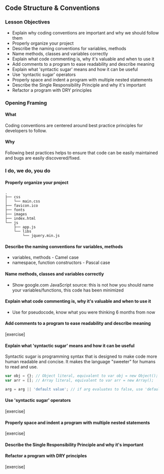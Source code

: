 ## Code Structure & Conventions

### Lesson Objectives

* Explain why coding conventions are important and why we should follow them
* Properly organize your project
* Describe the naming conventions for variables, methods
* Name methods, classes and variables correctly
* Explain what code commenting is, why it's valuable and when to use it
* Add comments to a program to ease readability and describe meaning
* Explain what 'syntactic sugar' means and how it can be useful
* Use 'syntactic sugar' operators
* Properly space and indent a program with multiple nested statements
* Describe the Single Responsibility Principle and why it's important
* Refactor a program with DRY principles

### Opening Framing
#### What

Coding conventions are centered around best practice principles for developers to follow.

#### Why

Following best practices helps to ensure that code can be easily maintained and bugs are easily discovered/fixed.

### I do, we do, you do

#### Properly organize your project

```
.
├── css
│   └── main.css
├── favicon.ico
├── fonts
├── images
├── index.html
└── js
    ├── app.js
    └── libs
        └── jquery.min.js
```

#### Describe the naming conventions for variables, methods

* variables, methods - Camel case 
* namespace, function constructors - Pascal case

#### Name methods, classes and variables correctly

- Show google.com JavaScript source: this is not how you should name your variables/functions, this code has been minimized 

#### Explain what code commenting is, why it's valuable and when to use it

- Use for pseudocode, know what you were thinking 6 months from now

#### Add comments to a program to ease readability and describe meaning

[exercise]

#### Explain what 'syntactic sugar' means and how it can be useful

Syntactic sugar is programming syntax that is designed to make code more human readable and concise. It makes the language "sweeter" for humans to read and use.

```JAVASCRIPT
var obj = {}; // Object literal, equivalent to var obj = new Object();
var arr = []; // Array literal, equivalent to var arr = new Array();
```

```JAVASCRIPT
arg = arg || 'default value'; // if arg evaluates to false, use 'default'
```

#### Use 'syntactic sugar' operators

[exercise]

#### Properly space and indent a program with multiple nested statements

[exercise]

#### Describe the Single Responsibility Principle and why it's important



#### Refactor a program with DRY principles

[exercise]


